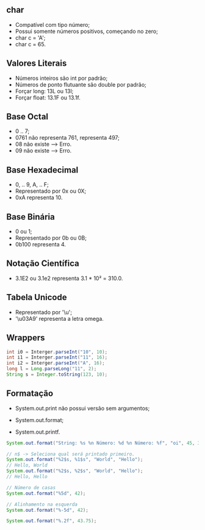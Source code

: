 ## char

- Compatível com tipo número;
- Possui somente números positivos, começando no zero;
- char c = 'A';
- char c = 65.

## Valores Literais

- Números inteiros são int por padrão;
- Números de ponto flutuante são double por padrão;
- Forçar long: 13L ou 13l;
- Forçar float: 13.1F ou 13.1f.

## Base Octal

- 0 .. 7;
- 0761 não representa 761, representa 497;
- 08 não existe --> Erro.
- 09 não existe --> Erro.

## Base Hexadecimal

- 0, .. 9, A, .. F;
- Representado por 0x ou 0X;
- 0xA representa 10.

## Base Binária

- 0 ou 1;
- Representado por 0b ou 0B;
- 0b100 representa 4.

## Notação Científica

- 3.1E2 ou 3.1e2 representa 3.1 * 10² = 310.0.

## Tabela Unicode

- Representado por '\u';
- '\u03A9' representa a letra omega.

## Wrappers

```java
int i0 = Interger.parseInt("10", 10);
int i1 = Interger.parseInt("11", 16);
int i2 = Interger.parseInt("A", 16);
long l = Long.parseLong("11", 2);
String s = Integer.toString(123, 10);
```

## Formatação

- System.out.print não possui versão sem argumentos;

- System.out.format;
- System.out.printf.

```java
System.out.format("String: %s %n Número: %d %n Número: %f", "oi", 45, 37.8);

// n$ -> Seleciona qual será printado primeiro.
System.out.format("%2$s, %1$s", "World", "Hello");
// Hello, World
System.out.format("%2$s, %2$s", "World", "Hello");
// Hello, Hello

// Número de casas
System.out.format("%5d", 42);

// Alinhamento na esquerda
System.out.format("%-5d", 42);

System.out.format("%.2f", 43.75);
```